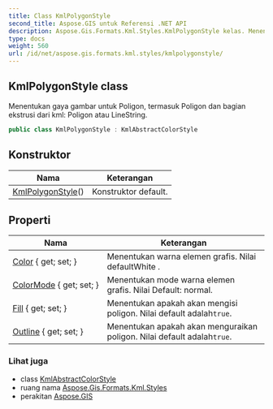 ```yaml
---
title: Class KmlPolygonStyle
second_title: Aspose.GIS untuk Referensi .NET API
description: Aspose.Gis.Formats.Kml.Styles.KmlPolygonStyle kelas. Menentukan gaya gambar untuk Poligon termasuk Poligon dan bagian ekstrusi dari kml Poligon atau LineString.
type: docs
weight: 560
url: /id/net/aspose.gis.formats.kml.styles/kmlpolygonstyle/
---
```

## KmlPolygonStyle class

Menentukan gaya gambar untuk Poligon, termasuk Poligon dan bagian ekstrusi dari kml: Poligon atau LineString.

```csharp
public class KmlPolygonStyle : KmlAbstractColorStyle
```

## Konstruktor

| Nama | Keterangan |
| --- | --- |
| [KmlPolygonStyle](kmlpolygonstyle/)() | Konstruktor default. |

## Properti

| Nama | Keterangan |
| --- | --- |
| [Color](../../aspose.gis.formats.kml.styles/kmlabstractcolorstyle/color/) { get; set; } | Menentukan warna elemen grafis. Nilai defaultWhite . |
| [ColorMode](../../aspose.gis.formats.kml.styles/kmlabstractcolorstyle/colormode/) { get; set; } | Menentukan mode warna elemen grafis. Nilai Default: normal. |
| [Fill](../../aspose.gis.formats.kml.styles/kmlpolygonstyle/fill/) { get; set; } | Menentukan apakah akan mengisi poligon. Nilai default adalah`true`. |
| [Outline](../../aspose.gis.formats.kml.styles/kmlpolygonstyle/outline/) { get; set; } | Menentukan apakah akan menguraikan poligon. Nilai default adalah`true`. |

### Lihat juga

* class [KmlAbstractColorStyle](../kmlabstractcolorstyle/)
* ruang nama [Aspose.Gis.Formats.Kml.Styles](../../aspose.gis.formats.kml.styles/)
* perakitan [Aspose.GIS](../../)


